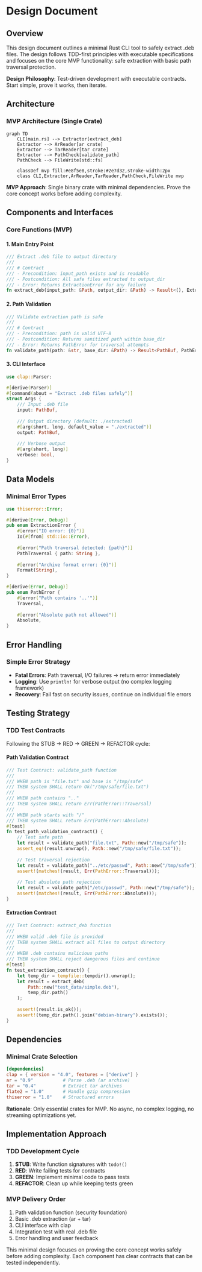# Design Document

## Overview

This design document outlines a minimal Rust CLI tool to safely extract .deb files. The design follows TDD-first principles with executable specifications and focuses on the core MVP functionality: safe extraction with basic path traversal protection.

**Design Philosophy**: Test-driven development with executable contracts. Start simple, prove it works, then iterate.

## Architecture

### MVP Architecture (Single Crate)

```mermaid
graph TD
    CLI[main.rs] --> Extractor[extract_deb]
    Extractor --> ArReader[ar crate]
    Extractor --> TarReader[tar crate]
    Extractor --> PathCheck[validate_path]
    PathCheck --> FileWrite[std::fs]
    
    classDef mvp fill:#e8f5e8,stroke:#2e7d32,stroke-width:2px
    class CLI,Extractor,ArReader,TarReader,PathCheck,FileWrite mvp
```

**MVP Approach**: Single binary crate with minimal dependencies. Prove the core concept works before adding complexity.

## Components and Interfaces

### Core Functions (MVP)

#### 1. Main Entry Point
```rust
/// Extract .deb file to output directory
/// 
/// # Contract
/// - Precondition: input_path exists and is readable
/// - Postcondition: All safe files extracted to output_dir
/// - Error: Returns ExtractionError for any failure
fn extract_deb(input_path: &Path, output_dir: &Path) -> Result<(), ExtractionError>;
```

#### 2. Path Validation
```rust
/// Validate extraction path is safe
/// 
/// # Contract  
/// - Precondition: path is valid UTF-8
/// - Postcondition: Returns sanitized path within base_dir
/// - Error: Returns PathError for traversal attempts
fn validate_path(path: &str, base_dir: &Path) -> Result<PathBuf, PathError>;
```

#### 3. CLI Interface
```rust
use clap::Parser;

#[derive(Parser)]
#[command(about = "Extract .deb files safely")]
struct Args {
    /// Input .deb file
    input: PathBuf,
    
    /// Output directory (default: ./extracted)
    #[arg(short, long, default_value = "./extracted")]
    output: PathBuf,
    
    /// Verbose output
    #[arg(short, long)]
    verbose: bool,
}
```

## Data Models

### Minimal Error Types

```rust
use thiserror::Error;

#[derive(Error, Debug)]
pub enum ExtractionError {
    #[error("IO error: {0}")]
    Io(#[from] std::io::Error),
    
    #[error("Path traversal detected: {path}")]
    PathTraversal { path: String },
    
    #[error("Archive format error: {0}")]
    Format(String),
}

#[derive(Error, Debug)]
pub enum PathError {
    #[error("Path contains '..'")]
    Traversal,
    
    #[error("Absolute path not allowed")]
    Absolute,
}
```

## Error Handling

### Simple Error Strategy

- **Fatal Errors**: Path traversal, I/O failures → return error immediately
- **Logging**: Use `println!` for verbose output (no complex logging framework)
- **Recovery**: Fail fast on security issues, continue on individual file errors

## Testing Strategy

### TDD Test Contracts

Following the STUB → RED → GREEN → REFACTOR cycle:

#### Path Validation Contract
```rust
/// Test Contract: validate_path function
/// 
/// WHEN path is "file.txt" and base is "/tmp/safe"
/// THEN system SHALL return Ok("/tmp/safe/file.txt")
/// 
/// WHEN path contains ".." 
/// THEN system SHALL return Err(PathError::Traversal)
/// 
/// WHEN path starts with "/"
/// THEN system SHALL return Err(PathError::Absolute)
#[test]
fn test_path_validation_contract() {
    // Test safe path
    let result = validate_path("file.txt", Path::new("/tmp/safe"));
    assert_eq!(result.unwrap(), Path::new("/tmp/safe/file.txt"));
    
    // Test traversal rejection
    let result = validate_path("../etc/passwd", Path::new("/tmp/safe"));
    assert!(matches!(result, Err(PathError::Traversal)));
    
    // Test absolute path rejection  
    let result = validate_path("/etc/passwd", Path::new("/tmp/safe"));
    assert!(matches!(result, Err(PathError::Absolute)));
}
```

#### Extraction Contract
```rust
/// Test Contract: extract_deb function
/// 
/// WHEN valid .deb file is provided
/// THEN system SHALL extract all files to output directory
/// 
/// WHEN .deb contains malicious paths
/// THEN system SHALL reject dangerous files and continue
#[test]
fn test_extraction_contract() {
    let temp_dir = tempfile::tempdir().unwrap();
    let result = extract_deb(
        Path::new("test_data/simple.deb"), 
        temp_dir.path()
    );
    
    assert!(result.is_ok());
    assert!(temp_dir.path().join("debian-binary").exists());
}
```

## Dependencies

### Minimal Crate Selection

```toml
[dependencies]
clap = { version = "4.0", features = ["derive"] }
ar = "0.9"           # Parse .deb (ar archive)
tar = "0.4"          # Extract tar archives  
flate2 = "1.0"       # Handle gzip compression
thiserror = "1.0"    # Structured errors
```

**Rationale**: Only essential crates for MVP. No async, no complex logging, no streaming optimizations yet.

## Implementation Approach

### TDD Development Cycle

1. **STUB**: Write function signatures with `todo!()`
2. **RED**: Write failing tests for contracts
3. **GREEN**: Implement minimal code to pass tests
4. **REFACTOR**: Clean up while keeping tests green

### MVP Delivery Order

1. Path validation function (security foundation)
2. Basic .deb extraction (ar + tar)
3. CLI interface with clap
4. Integration test with real .deb file
5. Error handling and user feedback

This minimal design focuses on proving the core concept works safely before adding complexity. Each component has clear contracts that can be tested independently.